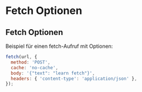 # Fetch Optionen

## Fetch Optionen

Beispiel für einen fetch-Aufruf mit Optionen:

```js
fetch(url, {
  method: 'POST',
  cache: 'no-cache',
  body: '{"text": "learn fetch"}',
  headers: { 'content-type': 'application/json' },
});
```
